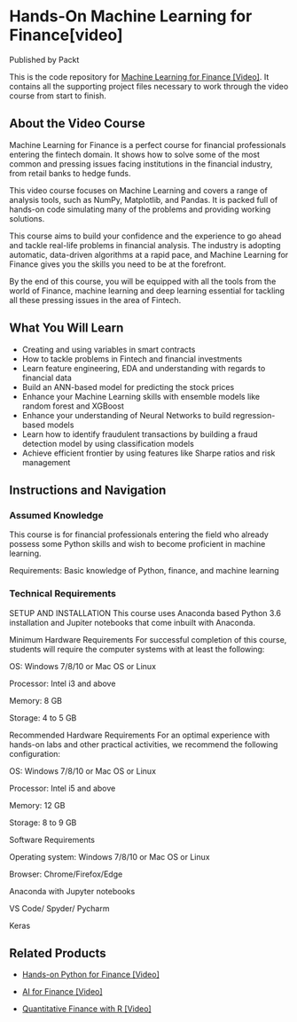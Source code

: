 # Hands-On Machine Learning for Finance[video]
 Published by Packt

This is the code repository for [Machine Learning for Finance [Video]](https://www.packtpub.com/in/data/machine-learning-for-finance-video). It contains all the supporting project files necessary to work through the video course from start to finish.

## About the Video Course

Machine Learning for Finance is a perfect course for financial professionals entering the fintech domain. It shows how to solve some of the most common and pressing issues facing institutions in the financial industry, from retail banks to hedge funds.

This video course focuses on Machine Learning and covers a range of analysis tools, such as NumPy, Matplotlib, and Pandas. It is packed full of hands-on code simulating many of the problems and providing working solutions.

This course aims to build your confidence and the experience to go ahead and tackle real-life problems in financial analysis. The industry is adopting automatic, data-driven algorithms at a rapid pace, and Machine Learning for Finance gives you the skills you need to be at the forefront.

By the end of this course, you will be equipped with all the tools from the world of Finance, machine learning and deep learning essential for tackling all these pressing issues in the area of Fintech.

<H2>What You Will Learn</H2>
<DIV class=book-info-will-learn-text>
<UL>
<LI><SPAN style="BACKGROUND-COLOR: transparent">Creating and using variables in smart contracts</SPAN> 
<LI>How to tackle problems in Fintech and financial investments
<LI>Learn feature engineering, EDA and understanding with regards to financial data
<LI>Build an ANN-based model for predicting the stock prices
<LI>Enhance your Machine Learning skills with ensemble models like random forest and XGBoost
<LI>Enhance your understanding of Neural Networks to build regression-based models
<LI>Learn how to identify fraudulent transactions by building a fraud detection model by using classification models
<LI>Achieve efficient frontier by using features like Sharpe ratios and risk management
 </LI></UL></DIV>

## Instructions and Navigation
### Assumed Knowledge
This course is for financial professionals entering the field who already possess some Python skills and wish to become proficient in machine learning.

Requirements: Basic knowledge of Python, finance, and machine learning

### Technical Requirements

SETUP AND INSTALLATION
This course uses Anaconda based Python 3.6 installation and Jupiter notebooks that come inbuilt with Anaconda.

Minimum Hardware Requirements
For successful completion of this course, students will require the computer systems with at least the following:


OS: Windows 7/8/10 or Mac OS or Linux



Processor: Intel i3 and above



Memory: 8 GB



Storage: 4 to 5 GB


Recommended Hardware Requirements
For an optimal experience with hands-on labs and other practical activities, we recommend the following configuration:


OS: Windows 7/8/10 or Mac OS or Linux



Processor: Intel i5 and above



Memory: 12 GB



Storage: 8 to 9 GB


Software Requirements

Operating system: Windows 7/8/10 or Mac OS or Linux



Browser: Chrome/Firefox/Edge



Anaconda with Jupyter notebooks



VS Code/ Spyder/ Pycharm



Keras

## Related Products
* [Hands-on Python for Finance [Video]](https://www.packtpub.com/in/application-development/hands-python-finance-video)

* [AI for Finance [Video]](https://www.packtpub.com/in/application-development/ai-finance-video)

* [Quantitative Finance with R [Video]](https://www.packtpub.com/in/big-data-and-business-intelligence/quantitative-finance-r-video)



